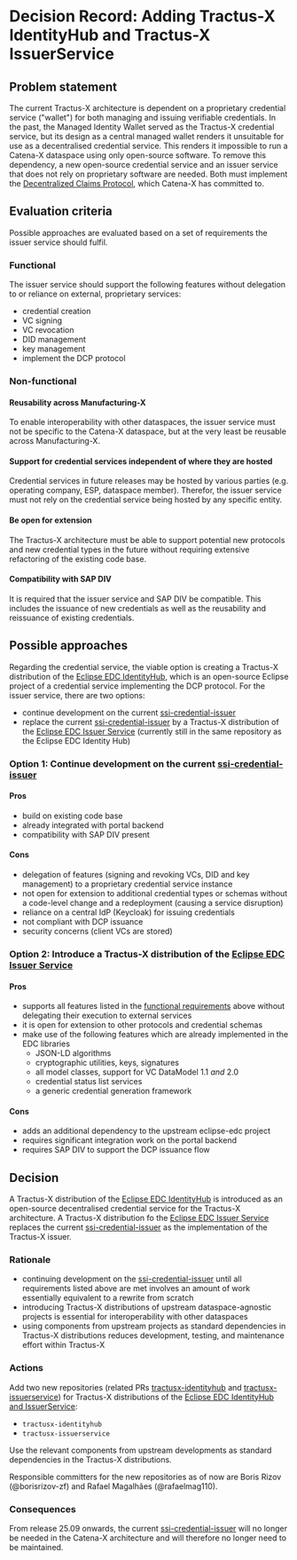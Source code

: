 <!--
#######################################################################

Tractus-X - Special Interest Group (SIG) Architecture

Copyright (c) 2025 Contributors to the Eclipse Foundation

See the NOTICE file(s) distributed with this work for additional
information regarding copyright ownership.

This work is made available under the terms of the
Creative Commons Attribution 4.0 International (CC-BY-4.0) license,
which is available at
https://creativecommons.org/licenses/by/4.0/legalcode.

SPDX-License-Identifier: CC-BY-4.0

#######################################################################
-->

# Decision Record: Adding Tractus-X IdentityHub and Tractus-X IssuerService

## Problem statement

The current Tractus-X architecture is dependent on a proprietary credential service ("wallet") for both managing and issuing verifiable credentials.
In the past, the Managed Identity Wallet served as the Tractus-X credential service, but its design as a central managed wallet renders it unsuitable for use as a decentralised credential service.
This renders it impossible to run a Catena-X dataspace using only open-source software.
To remove this dependency, a new open-source credential service and an issuer service that does not rely on proprietary software are needed.
Both must implement the [Decentralized Claims Protocol](https://eclipse-dataspace-dcp.github.io/decentralized-claims-protocol/), which Catena-X has committed to.

## Evaluation criteria

Possible approaches are evaluated based on a set of requirements the issuer service should fulfil.

### Functional

The issuer service should support the following features without delegation to or reliance on external, proprietary services:

- credential creation
- VC signing
- VC revocation
- DID management
- key management
- implement the DCP protocol

### Non-functional

#### Reusability across Manufacturing-X

To enable interoperability with other dataspaces, the issuer service must not be specific to the Catena-X dataspace, but at the very least be reusable across Manufacturing-X.

#### Support for credential services independent of where they are hosted

Credential services in future releases may be hosted by various parties (e.g. operating company, ESP, dataspace member).
Therefor, the issuer service must not rely on the credential service being hosted by any specific entity.

#### Be open for extension

The Tractus-X architecture must be able to support potential new protocols and new credential types in the future without requiring extensive refactoring of the existing code base.

#### Compatibility with SAP DIV

It is required that the issuer service and SAP DIV be compatible.
This includes the issuance of new credentials as well as the reusability and reissuance of existing credentials.

## Possible approaches

Regarding the credential service, the viable option is creating a Tractus-X distribution of the [Eclipse EDC IdentityHub](https://github.com/eclipse-edc/IdentityHub), which is an open-source Eclipse project of a credential service implementing the DCP protocol.
For the issuer service, there are two options:

- continue development on the current [ssi-credential-issuer](https://github.com/eclipse-tractusx/ssi-credential-issuer)
- replace the current [ssi-credential-issuer](https://github.com/eclipse-tractusx/ssi-credential-issuer) by a Tractus-X distribution of the [Eclipse EDC Issuer Service](https://github.com/eclipse-edc/IdentityHub) (currently still in the same repository as the Eclipse EDC Identity Hub)

### Option 1: Continue development on the current [ssi-credential-issuer](https://github.com/eclipse-tractusx/ssi-credential-issuer)

#### Pros

- build on existing code base
- already integrated with portal backend
- compatibility with SAP DIV present

#### Cons

- delegation of features (signing and revoking VCs, DID and key management) to a proprietary credential service instance
- not open for extension to additional credential types or schemas without a code-level change and a redeployment (causing a service disruption)
- reliance on a central IdP (Keycloak) for issuing credentials
- not compliant with DCP issuance
- security concerns (client VCs are stored)

### Option 2: Introduce a Tractus-X distribution of the [Eclipse EDC Issuer Service](https://github.com/eclipse-edc/IdentityHub)

#### Pros

- supports all features listed in the [functional requirements](#functional) above without delegating their execution to external services
- it is open for extension to other protocols and credential schemas
- make use of the following features which are already implemented in the EDC libraries
  - JSON-LD algorithms
  - cryptographic utilities, keys, signatures
  - all model classes, support for VC DataModel 1.1 _and_ 2.0
  - credential status list services
  - a generic credential generation framework

#### Cons

- adds an additional dependency to the upstream eclipse-edc project
- requires significant integration work on the portal backend
- requires SAP DIV to support the DCP issuance flow

## Decision

A Tractus-X distribution of the [Eclipse EDC IdentityHub](https://github.com/eclipse-edc/IdentityHub) is introduced as an open-source decentralised credential service for the Tractus-X architecture.
A Tractus-X distribution fo the [Eclipse EDC Issuer Service](https://github.com/eclipse-edc/IdentityHub) replaces the current [ssi-credential-issuer](https://github.com/eclipse-tractusx/ssi-credential-issuer) as the implementation of the Tractus-X issuer.

### Rationale

- continuing development on the [ssi-credential-issuer](https://github.com/eclipse-tractusx/ssi-credential-issuer) until all requirements listed above are met involves an amount of work essentially equivalent to a rewrite from scratch 
- introducing Tractus-X distributions of upstream dataspace-agnostic projects is essential for interoperability with other dataspaces
- using components from upstream projects as standard dependencies in Tractus-X distributions reduces development, testing, and maintenance effort within Tractus-X

### Actions

Add two new repositories (related PRs [tractusx-identityhub](https://github.com/eclipse-tractusx/.eclipsefdn/pull/117) and [tractusx-issuerservice](https://github.com/eclipse-tractusx/.eclipsefdn/pull/118)) for Tractus-X distributions of the [Eclipse EDC IdentityHub and IssuerService](https://github.com/eclipse-edc/IdentityHub):

- `tractusx-identityhub`
- `tractusx-issuerservice`

Use the relevant components from upstream developments as standard dependencies in the Tractus-X distributions.

Responsible committers for the new repositories as of now are Boris Rizov (@borisrizov-zf) and Rafael Magalhães (@rafaelmag110).

### Consequences

From release 25.09 onwards, the current [ssi-credential-issuer](https://github.com/eclipse-tractusx/ssi-credential-issuer) will no longer be needed in the Catena-X architecture and will therefore no longer need to be maintained.
